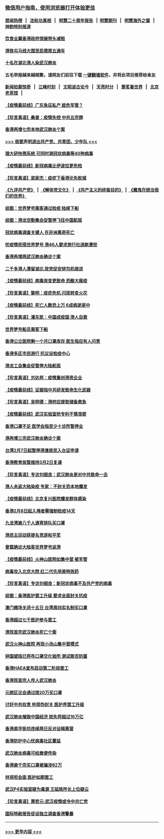 ### [微信用户指南，使用浏览器打开体验更佳](https://github.com/gfw-breaker/banned-news1/blob/master/indexes/wechat-guide.md?t=0)
#### [禁闻热榜](热点新闻.md?t=0)  &nbsp;&nbsp;|&nbsp;&nbsp; [法轮功真相](https://github.com/gfw-breaker/truth/blob/master/README.md?t=0) &nbsp;&nbsp;|&nbsp;&nbsp; [明慧二十周年报告](https://github.com/gfw-breaker/mh-reports/blob/master/README.md?t=0) &nbsp;&nbsp;|&nbsp;&nbsp;[明慧期刊](https://github.com/gfw-breaker/mh-qikan) &nbsp;&nbsp;|&nbsp;&nbsp; [明慧海外之窗](https://github.com/gfw-breaker/mh-news/blob/master/README.md?t=0) &nbsp;&nbsp;|&nbsp;&nbsp; [神韵特别报道](https://github.com/gfw-breaker/mh-news/blob/master/shenyun.md?t=0)
#### [饮食业冀香港政府领展带头减租](../pages/nsc415/n11864876.md?t=02131955) 
#### [港铁屯马线大围至启德周五通车](../pages/nsc415/n11864842.md?t=02131955) 
#### [十名在湖北港人染武汉肺炎](../pages/nsc415/n11864807.md?t=02131955) 
#### 五毛举报越来越频繁，请网友们前往下载 [一键翻墙软件](https://github.com/gfw-breaker/ssr-accounts)，并将此项目推荐给亲友
#### [新闻拍案惊奇](https://github.com/gfw-breaker/banned-news1/blob/master/pages/link4.md) &nbsp;&nbsp;|&nbsp;&nbsp; [江峰时刻](https://github.com/gfw-breaker/banned-news1/blob/master/pages/link4.md) &nbsp;&nbsp;|&nbsp;&nbsp; [文昭谈古论今](https://github.com/gfw-breaker/banned-news1/blob/master/pages/link4.md) &nbsp;&nbsp;|&nbsp;&nbsp; [天亮时分](https://github.com/gfw-breaker/banned-news1/blob/master/pages/link4.md) &nbsp;&nbsp;|&nbsp;&nbsp; [萧茗看世界](https://github.com/gfw-breaker/banned-news1/blob/master/pages/link4.md) &nbsp;&nbsp;|&nbsp;&nbsp; [北京老茶馆](https://github.com/gfw-breaker/banned-news1/blob/master/pages/link4.md) &nbsp;&nbsp;|&nbsp;&nbsp; 
#### [【疫情最前线】广东急征私产 趁危军管？](../pages/nsc415/n11864205.md?t=02131955) 
#### [【珍言真语】桑普：疫情失控 中共五宗罪](../pages/nsc415/n11864157.md?t=02131955) 
#### [香港再增七宗本地武汉肺炎个案](../pages/nsc415/n11862405.md?t=02131955) 
#### [>>> 我要声明退出共产党、共青团、少年队 <<<](https://github.com/begood0513/goodnews/blob/master/quit/letter.md) 
#### [理大研快筛系统 可同时测冠状病毒等40种病毒](../pages/nsc415/n11862376.md?t=02131955) 
#### [【疫情最前线】新冠病毒比伊波拉更危险](../pages/nsc415/n11862199.md?t=02131955) 
#### [【珍言真语】梁家杰：疫症下香港沦失败城](../pages/nsc415/n11861588.md?t=02131955) 
#### [《九评共产党》](https://github.com/begood0513/9ping.md/blob/master/README.md) &nbsp;|&nbsp; [《解体党文化》](../../../../jtdwh.md/blob/master/README.md)  &nbsp;|&nbsp; [《共产主义的终极目的》](../../../../gczydzjmd.md/blob/master/README.md) &nbsp;|&nbsp; [《魔鬼在统治我们的世界》](../../../../mgztzwmdsj.md/blob/master/README.md) 
#### [组图：世界梦号乘客通过检疫 陆续下船](../pages/nsc415/n11858302.md?t=02131955) 
#### [组图：港龙空勤集会促暂停飞往中国航班](../pages/nsc415/n11858190.md?t=02131955) 
#### [冠状病毒调查关键人 在非洲离奇死亡](../pages/nsc415/n11859798.md?t=02131955) 
#### [忧疫情拒搭世界梦号 港46人要求旅行社退款遭拒](../pages/nsc415/n11859849.md?t=02131955) 
#### [香港再增两武汉肺炎确诊个案](../pages/nsc415/n11859833.md?t=02131955) 
#### [二千多港人滞留湖北 政党促安排包机接送](../pages/nsc415/n11859831.md?t=02131955) 
#### [【疫情最前线】病毒突变更致命 恐酿大瘟疫](../pages/nsc415/n11859604.md?t=02131955) 
#### [【珍言真语】黎明：疫症危机 闪现转变火花](../pages/nsc415/n11859199.md?t=02131955) 
#### [【疫情最前线】死亡人数恐上万 6成病逝家中](../pages/nsc415/n11856687.md?t=02131955) 
#### [【珍言真语】潘东凯：中国成疫国 港人自救](../pages/nsc415/n11856962.md?t=02131955) 
#### [世界梦号船员乘客下船](../pages/nsc415/n11856883.md?t=02131955) 
#### [香港公立医院剩一个月口罩库存 医生指应有人问责](../pages/nsc415/n11856875.md?t=02131955) 
#### [香港多区市民游行 抗议设检疫中心](../pages/nsc415/n11856866.md?t=02131955) 
#### [港龙工会集会促暂停大陆航班](../pages/nsc415/n11856840.md?t=02131955) 
#### [【珍言真语】刘达邦：疫情重创港资企业](../pages/nsc415/n11854274.md?t=02131955) 
#### [【疫情最前线】证据指中共研发致命生化武器](../pages/nsc415/n11853087.md?t=02131955) 
#### [【珍言真语】吴明德：港府应提取储备救急](../pages/nsc415/n11852734.md?t=02131955) 
#### [【疫情最前线】武汉实验室抢专利不慎泄密](../pages/nsc415/n11850310.md?t=02131955) 
#### [香港口罩不足 医学会指至少十诊所暂停业](../pages/nsc415/n11850301.md?t=02131955) 
#### [港再增三宗武汉肺炎确诊个案](../pages/nsc415/n11850328.md?t=02131955) 
#### [台湾2月7日起暂停港澳居民入台证申请](../pages/nsc415/n11850304.md?t=02131955) 
#### [香港教育局暂维持3月2日复课](../pages/nsc415/n11850260.md?t=02131955) 
#### [【珍言真语】专访刘细良：武汉肺炎是对中共致命一击](../pages/nsc415/n11849934.md?t=02131955) 
#### [港人未返大陆染疫 专家：不封关恐本地爆发](../pages/nsc415/n11848021.md?t=02131955) 
#### [【疫情最前线】北京复兴医院爆发群体感染](../pages/nsc415/n11847626.md?t=02131955) 
#### [香港2月8日起入境者需强制检疫14天](../pages/nsc415/n11847658.md?t=02131955) 
#### [九龙湾逾八千人通宵排队买口罩](../pages/nsc415/n11847647.md?t=02131955) 
#### [港民主运动获提名竞逐和平奖](../pages/nsc415/n11847633.md?t=02131955) 
#### [曾载确诊大陆客世界梦号返港](../pages/nsc415/n11847608.md?t=02131955) 
#### [【疫情最前线】火神山医院如集中营 被军管](../pages/nsc415/n11847524.md?t=02131955) 
#### [病毒攻入北京大院 红二代先用美特效药](../pages/nsc415/n11847427.md?t=02131955) 
#### [【珍言真语】专访刘细良：新冠状病毒不及共产党的病毒](../pages/nsc415/n11847164.md?t=02131955) 
#### [组图：香港医护罢工升级 要求全面封关抗疫](../pages/nsc415/n11844107.md?t=02131955) 
#### [澳门赌场关闭十五日 台湾周四实名制买口罩](../pages/nsc415/n11845083.md?t=02131955) 
#### [香港超过七千医护参与罢工](../pages/nsc415/n11845051.md?t=02131955) 
#### [港现首宗武汉肺炎死亡个案](../pages/nsc415/n11844998.md?t=02131955) 
#### [武汉火神山医院 再现小汤山集中营模式](../pages/nsc415/n11844763.md?t=02131955) 
#### [钟国斌指已将布口罩交化验所 测试能否防菌](../pages/nsc415/n11842783.md?t=02131955) 
#### [香港HAEA宣布启动第二阶段罢工](../pages/nsc415/n11842723.md?t=02131955) 
#### [香港现首宗人传人武汉肺炎](../pages/nsc415/n11842766.md?t=02131955) 
#### [元朗区议会通过拨20万买口罩](../pages/nsc415/n11842754.md?t=02131955) 
#### [讨好中共权贵 林郑伪封关 医护界罢工升级](../pages/nsc415/n11842359.md?t=02131955) 
#### [武汉肺炎摧毁中国经济 损失将超过16万亿](../pages/nsc415/n11839723.md?t=02131955) 
#### [香港美孚街坊连续两日反对设隔离营](../pages/nsc415/n11839962.md?t=02131955) 
#### [香港防护中心忧病毒社区蔓延](../pages/nsc415/n11839933.md?t=02131955) 
#### [武汉肺炎病毒可经粪便传染](../pages/nsc415/n11839939.md?t=02131955) 
#### [香港逾千宗买口罩被骗涉82万](../pages/nsc415/n11839914.md?t=02131955) 
#### [林郑拒会面 医护如期罢工](../pages/nsc415/n11839892.md?t=02131955) 
#### [武汉P4实验室疑为毒源 王延轶所长上位疑云](../pages/nsc415/n11835543.md?t=02131955) 
#### [【珍言真语】萧若元:武汉疫情或令中共亡党](../pages/nsc415/n11829394.md?t=02131955) 
#### [国际特赦报告促设独立调查香港警暴](../pages/nsc415/n11833845.md?t=02131955) 

----
#### [ >>> 更早内容 <<< ](../indexes/nsc415-earlier.md)
